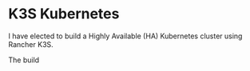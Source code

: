 # K3S Kubernetes

I have elected to build a Highly Available (HA) Kubernetes cluster using Rancher K3S.

The build 
